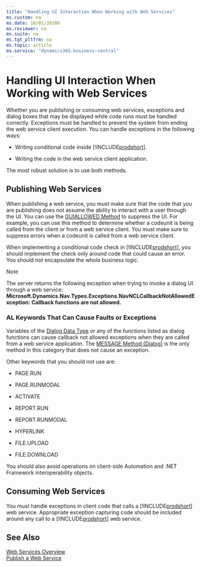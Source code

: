 ```yaml
---
title: "Handling UI Interaction When Working with Web Services"
ms.custom: na
ms.date: 10/01/20188
ms.reviewer: na
ms.suite: na
ms.tgt_pltfrm: na
ms.topic: article
ms.service: "dynamics365-business-central"
---
```

# Handling UI Interaction When Working with Web Services

Whether you are publishing or consuming web services, exceptions and dialog boxes that may be displayed while code runs must be handled correctly. Exceptions must be handled to prevent the system from ending the web service client execution. You can handle exceptions in the following ways:  
  
-   Writing conditional code inside [!INCLUDE[prodshort](../developer/includes/prodshort.md)].  
  
-   Writing the code in the web service client application.  
  
 The most robust solution is to use both methods.  
  
## Publishing Web Services  
 When publishing a web service, you must make sure that the code that you are publishing does not assume the ability to interact with a user through the UI. You can use the [GUIALLOWED Method](../developer/methods/devenv-GUIALLOWED-Method.md) to suppress the UI. For example, you can use this method to determine whether a codeunit is being called from the client or from a web service client. You must make sure to suppress errors when a codeunit is called from a web service client.  
  
 When implementing a conditional code check in [!INCLUDE[prodshort](../developer/includes/prodshort.md)], you should implement the check only around code that could cause an error. You should not encapsulate the whole business logic.  
  
> [!NOTE]  
>  The server returns the following exception when trying to invoke a dialog UI through a web service: **Microsoft.Dynamics.Nav.Types.Exceptions.NavNCLCallbackNotAllowedException: Callback functions are not allowed.**  
  
### AL Keywords That Can Cause Faults or Exceptions  
Variables of the [Dialog Data Type](../developer/datatypes/devenv-Dialog-Data-Type.md) or any of the functions listed as dialog functions can cause callback not allowed exceptions when they are called from a web service application. The [MESSAGE Method \(Dialog\)](../developer/methods/devenv-MESSAGE-Method-Dialog.md) is the only method in this category that does not cause an exception.  
  
 Other keywords that you should not use are:  
  
-   PAGE.RUN  
  
-   PAGE.RUNMODAL  
  
-   ACTIVATE  
  
-   REPORT.RUN  
  
-   REPORT.RUNMODAL  
  
-   HYPERLINK  
  
-   FILE.UPLOAD  
  
-   FILE.DOWNLOAD  
  
 You should also avoid operations on client-side Automation and .NET Framework interoperability objects.  
  
## Consuming Web Services  
 You must handle exceptions in client code that calls a [!INCLUDE[prodshort](../developer/includes/prodshort.md)] web service. Appropriate exception capturing code should be included around any call to a [!INCLUDE[prodshort](../developer/includes/prodshort.md)] web service.  
  
## See Also  
 [Web Services Overview](web-services.md)   
 [Publish a Web Service](publish-web-service.md)